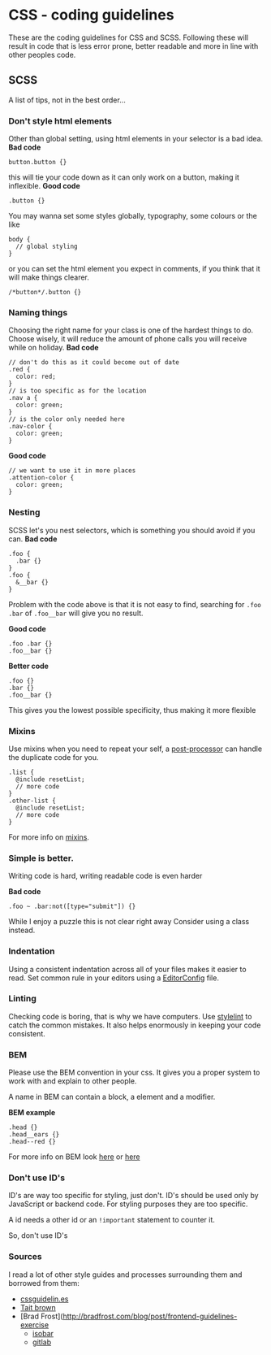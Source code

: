 # CSS - coding guidelines

These are the coding guidelines for CSS and SCSS. Following these will result in code that is less error prone, better readable and more in line with other peoples code.

## SCSS
A list of tips, not in the best order...

### Don't style html elements
Other than global setting, using html elements in your selector is a bad idea.
**Bad code**
```
button.button {}
```
this will tie your code down as it can only work on a button, making it inflexible.
**Good code**
```
.button {}
```
You may wanna set some styles globally, typography, some colours or the like
```
body {
  // global styling
}
```
or you can set the html element you expect in comments, if you think that it will make things clearer.
```
/*button*/.button {}
```

### Naming things
Choosing the right name for your class is one of the hardest things to do. Choose wisely, it will reduce the amount of phone calls you will receive while on holiday.
**Bad code**
```
// don't do this as it could become out of date
.red {
  color: red;
}
// is too specific as for the location
.nav a {
  color: green;
}
// is the color only needed here
.nav-color {
  color: green;
}
```
**Good code**
```
// we want to use it in more places
.attention-color {
  color: green;
}
```

### Nesting
SCSS let's you nest selectors, which is something you should avoid if you can.
**Bad code**
```
.foo {
  .bar {}
}
.foo {
  &__bar {}
}
```
Problem with the code above is that it is not easy to find, searching for `.foo .bar` of `.foo__bar` will give you no result.

**Good code**
```
.foo .bar {}
.foo__bar {}
```
**Better code**
```
.foo {}
.bar {}
.foo__bar {}
```
This gives you the lowest possible specificity, thus making it more flexible

### Mixins
Use mixins when you need to repeat your self, a [post-processor](https://www.npmjs.com/package/postcss-discard-duplicates) can handle the duplicate code for you.
```
.list {
  @include resetList;
  // more code
}
.other-list {
  @include resetList;
  // more code
}
```
For more info on [mixins](https://scotch.io/tutorials/how-to-use-sass-mixins).

### Simple is better.
Writing code is hard, writing readable code is even harder

**Bad code**
```
.foo ~ .bar:not([type="submit"]) {}
  ```
  While I enjoy a puzzle this is not clear right away
  Consider using a class instead.

### Indentation
Using a consistent indentation across all of your files makes it easier to read. Set common rule in your editors using a [EditorConfig](http://editorconfig.org/) file.

### Linting
Checking code is boring, that is why we have computers. Use [stylelint](https://stylelint.io/) to catch the common mistakes. It also helps enormously in keeping your code consistent.
### BEM
Please use the BEM convention in your css. It gives you a proper system to work with and explain to other people.

A name in BEM can contain a block, a element and a modifier.

**BEM example**
```
.head {}
.head__ears {}
.head--red {}
```
For more info on BEM look [here](getbem.com) or [here](bem.info)

### Don't use ID's
ID's are way too specific for styling, just don't. ID's should be used only by JavaScript or backend code. For styling purposes they are too specific.

A id needs a other id or an `!important` statement to counter it.

So, don't use ID's

### Sources

I read a lot of other style guides and processes surrounding them and borrowed from them:
- [cssguidelin.es](https://cssguidelin.es/)
- [Tait brown](http://taitems.github.io/Front-End-Development-Guidelines/)
- [Brad Frost](http://bradfrost.com/blog/post/frontend-guidelines-exercise
  - [isobar](https://isobar-us.github.io/code-standards/)
  - [gitlab](https://docs.gitlab.com/ee/development/fe_guide/style_guide_scss.html)
